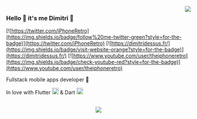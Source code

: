 <img align='right' src="https://github-readme-stats.vercel.app/api?username=istornz&show_icons=true&theme=dracula">

### Hello 👋 it's me Dimitri 🐧

[![https://twitter.com/iPhoneRetro](https://img.shields.io/badge/follow%20me-twitter-green?style=for-the-badge)](https://twitter.com/iPhoneRetro)
[![https://dimitridessus.fr/](https://img.shields.io/badge/visit-website-orange?style=for-the-badge)](https://dimitridessus.fr/)
[![https://www.youtube.com/user/theiphoneretro](https://img.shields.io/badge/check-youtube-red?style=for-the-badge)](https://www.youtube.com/user/theiphoneretro)

Fullstack mobile apps developer 📱

In love with Flutter <img src="https://cdn.worldvectorlogo.com/logos/flutter-logo.svg" height="18" /> & Dart <img src="https://cdn.worldvectorlogo.com/logos/dart.svg" height="18" />

<br />

<center>
  <img align='center' src="https://github-profile-trophy.vercel.app/?username=istornz&theme=dracula&margin-w=15&margin-h=15&column=7">
</center>
